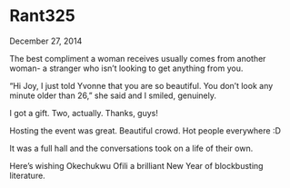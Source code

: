 # Rant325


December 27, 2014

The best compliment a woman receives usually comes from another woman- a stranger who isn’t looking to get anything from you.

“Hi Joy, I just told Yvonne that you are so beautiful. You don’t look any minute older than 26,” she said and I smiled, genuinely.

I got a gift. Two, actually. Thanks, guys!

Hosting the event was great. Beautiful crowd. Hot people everywhere :D

It was a full hall and the conversations took on a life of their own.

Here’s wishing Okechukwu Ofili a brilliant New Year of blockbusting literature.